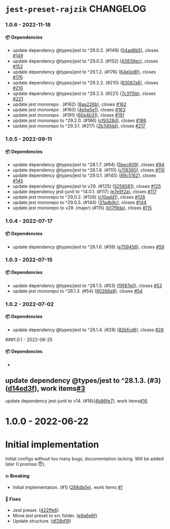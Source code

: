 # `jest-preset-rajzik` CHANGELOG

<!-- MONODEPLOY:BELOW -->

### 1.0.6 - 2022-11-18

#### 📦 Dependencies

- update dependency @types/jest to ^29.0.2. (#149) ([04ad6b5](https://github.com/rajzik/configs/commit/04ad6b5c8b4f8c4e99a554da16d133678c6d99d9)), closes [#149](https://github.com/rajzik/configs/issues/149)
- update dependency @types/jest to ^29.0.3. (#152) ([43839ec](https://github.com/rajzik/configs/commit/43839ec4294f828c3ad7778d9c53a9cce6b89c22)), closes [#152](https://github.com/rajzik/configs/issues/152)
- update dependency @types/jest to ^29.1.2. (#176) ([64e0e8f](https://github.com/rajzik/configs/commit/64e0e8faa37abd6e45859c08885dc40270705fe4)), closes [#176](https://github.com/rajzik/configs/issues/176)
- update dependency @types/jest to ^29.2.2. (#210) ([83067a6](https://github.com/rajzik/configs/commit/83067a6a13aa84200babea7e537b108bee501e00)), closes [#210](https://github.com/rajzik/configs/issues/210)
- update dependency @types/jest to ^29.2.3. (#221) ([7c3115b](https://github.com/rajzik/configs/commit/7c3115b66d2eb0257363f4cb91b078754fb20846)), closes [#221](https://github.com/rajzik/configs/issues/221)
- update jest monorepo . (#162) ([8aa226b](https://github.com/rajzik/configs/commit/8aa226bdda52dda49243d334a72baa5d341a150a)), closes [#162](https://github.com/rajzik/configs/issues/162)
- update jest monorepo . (#163) ([4e5e5e1](https://github.com/rajzik/configs/commit/4e5e5e117f5b9f968e191a49f6eda16fb68166f0)), closes [#163](https://github.com/rajzik/configs/issues/163)
- update jest monorepo . (#191) ([60e4b31](https://github.com/rajzik/configs/commit/60e4b31b0fb5678427756b2f004a62a7157b2478)), closes [#191](https://github.com/rajzik/configs/issues/191)
- update jest monorepo to ^29.2.0. (#186) ([cfb528d](https://github.com/rajzik/configs/commit/cfb528df3ae38f62e7069e0cc92a2c4d1a90a066)), closes [#186](https://github.com/rajzik/configs/issues/186)
- update jest monorepo to ^29.3.1. (#217) ([2b7d0dd](https://github.com/rajzik/configs/commit/2b7d0dd63234c780fdaa52c951e73dbe430503b0)), closes [#217](https://github.com/rajzik/configs/issues/217)





### 1.0.5 - 2022-09-11

#### 📦 Dependencies

- update dependency @types/jest to ^28.1.7. (#94) ([5bec609](https://github.com/rajzik/configs/commit/5bec60939b4d82df77fb7d33f969925fe5632bad)), closes [#94](https://github.com/rajzik/configs/issues/94)
- update dependency @types/jest to ^28.1.8. (#110) ([c119390](https://github.com/rajzik/configs/commit/c119390e4e4c353110a2606425d26f1afb9c0078)), closes [#110](https://github.com/rajzik/configs/issues/110)
- update dependency @types/jest to ^29.0.1. (#145) ([89c5162](https://github.com/rajzik/configs/commit/89c5162793b7df5d7eb235b933f010a1423ddd7e)), closes [#145](https://github.com/rajzik/configs/issues/145)
- update dependency @types/jest to v29. (#125) ([5258581](https://github.com/rajzik/configs/commit/5258581dd81b9ab8cedd6e097991fa4225b7944d)), closes [#125](https://github.com/rajzik/configs/issues/125)
- update dependency jest-junit to ^14.0.1. (#117) ([e7e9f2a](https://github.com/rajzik/configs/commit/e7e9f2a5e05229db0c0f0b8ac01889f690708eb2)), closes [#117](https://github.com/rajzik/configs/issues/117)
- update jest monorepo to ^29.0.2. (#128) ([c10add1](https://github.com/rajzik/configs/commit/c10add18e1cf96488f5c664ff0d55c1c42c1a4cc)), closes [#128](https://github.com/rajzik/configs/issues/128)
- update jest monorepo to ^29.0.3. (#144) ([31adb9c](https://github.com/rajzik/configs/commit/31adb9cef41bb76d465b658c87243ff5c72150a2)), closes [#144](https://github.com/rajzik/configs/issues/144)
- update jest monorepo to v29. (major) (#115) ([b17f9da](https://github.com/rajzik/configs/commit/b17f9da52505a6cd8ef139b805ae8dac941e4b77)), closes [#115](https://github.com/rajzik/configs/issues/115)





### 1.0.4 - 2022-07-17

#### 📦 Dependencies

- update dependency @types/jest to ^28.1.6. (#59) ([e759456](https://github.com/rajzik/configs/commit/e7594567c72f814d873e8d4959646163c1d43749)), closes [#59](https://github.com/rajzik/configs/issues/59)





### 1.0.3 - 2022-07-15

#### 📦 Dependencies

- update dependency @types/jest to ^28.1.5. (#53) ([f9f87e0](https://github.com/rajzik/configs/commit/f9f87e0c5c8d52de0138db07cca97c171285e9c9)), closes [#53](https://github.com/rajzik/configs/issues/53)
- update jest monorepo to ^28.1.3. (#54) ([80268a8](https://github.com/rajzik/configs/commit/80268a816b4cf8e23902744a70849dab207b04d6)), closes [#54](https://github.com/rajzik/configs/issues/54)





### 1.0.2 - 2022-07-02

#### 📦 Dependencies

- update dependency @types/jest to ^28.1.4. (#28) ([82bfcd6](https://github.com/rajzik/configs/commit/82bfcd6ff089bf3c57be41802060ad18e6a5d310)), closes [#28](https://github.com/rajzik/configs/issues/28)





###1.0.1 - 2022-06-25

#### 📦 Dependencies

-
update dependency @types/jest to ^28.1.3. (#3)([d14ed3f](https://github.com/rajzik/configs/commit/d14ed3fcf7c29bad85707af6476d9047d5490398)), work items[#3](https://github.com/rajzik/configs/issues/3)
-
update dependency jest-junit to v14. (#16)([4b86fe7](https://github.com/rajzik/configs/commit/4b86fe79d2ccf7dbfef92a7c9100cb042807e432)), work items[#16](https://github.com/rajzik/configs/issues/16)





# 1.0.0 - 2022-06-22

# Initial implementation

Initial configs without too many bugs, documentation lacking. Will be added later (I promise 😇).

#### 💥 Breaking

- Initial implementation. (#1) ([288db0e](https://github.com/rajzik/configs/commit/288db0e500fd2c2a9d52a2e9d7570fa37099ab5e)), work items [#1](https://github.com/rajzik/configs/issues/1)

#### 🐞 Fixes

- Jest preset. ([422ffe6](https://github.com/rajzik/configs/commit/422ffe6132fd321740ec83311462901408dfa36d))
- Move jest preset to src folder. ([e9a6e6f](https://github.com/rajzik/configs/commit/e9a6e6ff94463bde1d4427da44f066a82c078740))
- Update structure. ([df28d19](https://github.com/rajzik/configs/commit/df28d19a23c892dee09c07f80df2a56c428f7b7a))




